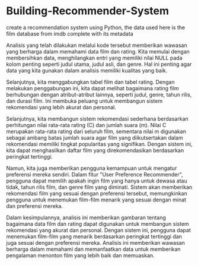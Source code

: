# Building-Recommender-System
create a recommendation system using Python, the data used here is the film database from imdb complete with its metadata


Analisis yang telah dilakukan melalui kode tersebut memberikan wawasan yang berharga dalam memahami data film dan rating. Kita memulai dengan membersihkan data, menghilangkan entri yang memiliki nilai NULL pada kolom penting seperti judul utama, judul asli, dan genre. Hal ini penting agar data yang kita gunakan dalam analisis memiliki kualitas yang baik.

Selanjutnya, kita menggabungkan tabel film dan tabel rating. Dengan melakukan penggabungan ini, kita dapat melihat bagaimana rating film berhubungan dengan atribut-atribut lainnya, seperti judul, genre, tahun rilis, dan durasi film. Ini membuka peluang untuk membangun sistem rekomendasi yang lebih akurat dan personal.

Selanjutnya, kita membangun sistem rekomendasi sederhana berdasarkan perhitungan nilai rata-rata rating (C) dan jumlah suara (m). Nilai C merupakan rata-rata rating dari seluruh film, sementara nilai m digunakan sebagai ambang batas jumlah suara agar film yang diikutsertakan dalam rekomendasi memiliki tingkat popularitas yang signifikan. Dengan sistem ini, kita dapat menghasilkan daftar film yang direkomendasikan berdasarkan peringkat tertinggi.

Namun, kita juga memberikan pengguna kemampuan untuk mengatur preferensi mereka sendiri. Dalam fitur "User Preference Recommender", pengguna dapat memilih apakah ingin film yang hanya untuk dewasa atau tidak, tahun rilis film, dan genre film yang diminati. Sistem akan memberikan rekomendasi film yang sesuai dengan preferensi tersebut, memungkinkan pengguna untuk menemukan film-film menarik yang sesuai dengan minat dan preferensi mereka.

Dalam kesimpulannya, analisis ini memberikan gambaran tentang bagaimana data film dan rating dapat digunakan untuk membangun sistem rekomendasi yang akurat dan personal. Dengan sistem ini, pengguna dapat menemukan film-film yang menarik berdasarkan peringkat tertinggi dan juga sesuai dengan preferensi mereka. Analisis ini memberikan wawasan berharga dalam memahami dan memanfaatkan data untuk memberikan pengalaman menonton film yang lebih baik dan memuaskan.
